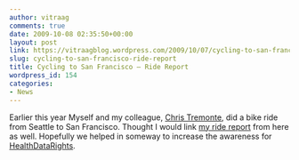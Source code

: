 ```yaml
---
author: vitraag
comments: true
date: 2009-10-08 02:35:50+00:00
layout: post
link: https://vitraagblog.wordpress.com/2009/10/07/cycling-to-san-francisco-ride-report/
slug: cycling-to-san-francisco-ride-report
title: Cycling to San Francisco – Ride Report
wordpress_id: 154
categories:
- News
---
```


Earlier this year Myself and my colleague, [Chris Tremonte](http://christremonte.blogspot.com/), did a bike ride from Seattle to San Francisco. Thought I would link [my ride report](http://ramblings.vitraag.com/2009/10/cycling-to-sf-%e2%80%93-ride-report/) from here as well. Hopefully we helped in someway to increase the awareness for [HealthDataRights](http://www.healthdatarights.org).
